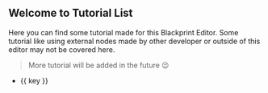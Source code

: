 ## Welcome to Tutorial List
Here you can find some tutorial made for this Blackprint Editor. Some tutorial like using external nodes made by other developer or outside of this editor may not be covered here.

> More tutorial will be added in the future 😉

<sf-m name="docs-editor-tutorial">
	<ul>
		<li sf-each="key, val in list" @click="val()">{{ key }}</li>
	</ul>
</sf-m>

<script>
sf.model('docs-editor-tutorial', My => {
	My.list = {};

	let list = {
		async "Import module from NPM repository"(){
			await My.resetTutorial();
			Tutorial.loadTutorial([{
				message:"Let's go to sketch page by clicking this button",
				element: '.welcome-text .content .item:nth-child(1)', onClick: 'next'
			}, {
				message:"Open module list by clicking this",
				element: '.header-menu i.fa-boxes', onClick: 'next', delayShow: 700
			}, {
				message:"Click this to search module from NPM registry",
				element: 'sf-m[name="module-url"] i.fa-book-open', onClick: 'next', delayShow: 700
			}, {
				message:"You can type the library/module name here then press enter",
				element: 'sf-m[name="npm-packages"] .search input', delayShow: 700, onClick(){
					if(sf.model('npm-packages').list.length === 0)
						Tutorial._domChanged($('sf-m[name="npm-packages"] .list')[0], ()=> Tutorial.next());
					else Tutorial.next();
				}
			}, {
				message:"You can also click one of the module\nThey are was contributed by community, but always becareful if you see something suspicious",
				element: 'sf-m[name="npm-packages"] .list', delayShow: 700, onClick(){
					Tutorial._domChanged($('vw-modal')[0], ()=> Tutorial.next());
				}
			}, {
				message:"Usually one library may have separated module, click one that you need and it will be loaded and ready to be used. Greyed list means it already loaded to the editor.",
				element: 'sf-m[name="npm-package-info"] .list', delayShow: 700, onClick: 'next'
			}, {
				message:"Alright let's open the module list again",
				element: '.header-menu i.fa-boxes', delayShow: 700, onClick: 'next'
			}, {
				message:"From this list you can see what modules you have loaded on this editor, click on empty space to continue tutorial",
				element: 'sf-m[name="module-url"] .content > div:nth-child(1)', delayShow: 700, onClick: 'next'
			}, {
				message:"After the new module was loaded, the new nodes may appear on this list. You can drag and drop it to create nodes. Have fun!",
				element: 'sketch-panel-left .node-list .tree-view', delayShow: 700, onClick(){
					Tutorial.next();
					SmallNotif.add("You've completed the tutorial 🎉", 'green');
				}
			}]);
			Tutorial.next();
		},
	};

	My.init = My.hotReloaded = function(){ My.list = list }
	My.resetTutorial = async function(){
		Modal.hide();
		await views.goto('/');
		Tutorial.clearTutorial();
		await new Promise(resolve => setTimeout(resolve, 300));
	}
});
</script>